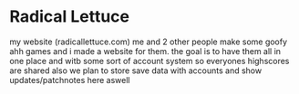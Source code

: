 # Radical Lettuce
my website (radicallettuce.com)
me and 2 other people make some goofy ahh games and i made a website for them.
the goal is to have them all in one place and witb some sort of account system so everyones highscores are shared
also we plan to store save data with accounts and show updates/patchnotes here aswell
